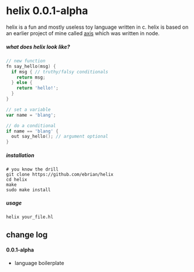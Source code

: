 # helix 0.0.1-alpha
helix is a fun and mostly useless toy language written in c. helix is based on an earlier project of mine called [axis](https://github.com/ebrian/axis) which was written in node.

##### what does helix look like?
```go
// new function
fn say_hello(msg) {
  if msg { // truthy/falsy conditionals
    return msg;
  } else {
    return 'hello!';
  }
}

// set a variable
var name = 'blang';

// do a conditional
if name == 'blang' {
  out say_hello(); // argument optional
}
```

##### installation
```
# you know the drill
git clone https://github.com/ebrian/helix
cd helix
make
sudo make install
```

##### usage
```
helix your_file.hl
```

## change log

#### 0.0.1-alpha
- language boilerplate

